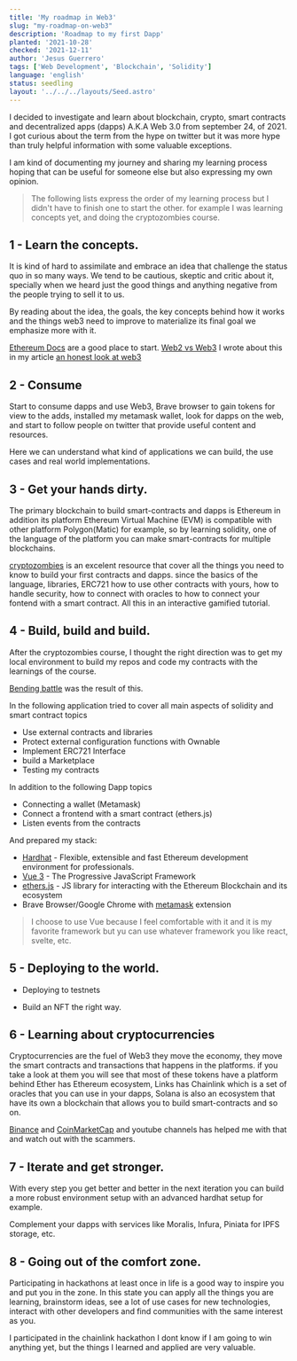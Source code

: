 ```yaml
---
title: 'My roadmap in Web3'
slug: "my-roadmap-on-web3"
description: 'Roadmap to my first Dapp'
planted: '2021-10-28'
checked: '2021-12-11'
author: 'Jesus Guerrero'
tags: ['Web Development', 'Blockchain', 'Solidity']
language: 'english'
status: seedling
layout: '../../../layouts/Seed.astro'
---
```


I decided to investigate and learn about blockchain, crypto, smart contracts and decentralized apps (dapps) A.K.A Web 3.0 from september 24, of 2021. I got curious about the term from the hype on twitter but it was more hype than truly helpful information with some valuable exceptions.

I am kind of documenting my journey and sharing my learning process hoping that can be useful for someone else but also expressing my own opinion.

> The following lists express the order of my learning process but I didn't have to finish one to start the other. for example I was learning concepts yet, and doing the cryptozombies course.

## 1 - Learn the concepts.
It is kind of hard to assimilate and embrace an idea that challenge the status quo in so many ways. We tend to be cautious, skeptic and critic about it, specially when we heard just the good things and anything negative from the people trying to sell it to us.

By reading about the idea, the goals, the key concepts behind how it works and the things web3 need to improve to materialize its final goal we emphasize more with it.

[Ethereum Docs](https://ethereum.org/en/developers/docs/) are a good place to start.
[Web2 vs Web3](https://ethereum.org/en/developers/docs/web2-vs-web3/)
I wrote about this in my article [an honest look at web3](https://dev.to/jesusantguerrero/web-3-0-for-mortals-3h04)

## 2 - Consume
Start to consume dapps and use Web3, Brave browser to gain tokens for view to the adds, installed my metamask wallet, look for dapps on the web, and start to follow people on twitter that provide useful content and resources.

Here we can understand what kind of applications we can build, the use cases and real world implementations.

## 3 - Get your hands dirty.
The primary blockchain to build smart-contracts and dapps is Ethereum in addition its platform Ethereum Virtual Machine (EVM) is compatible with other platform Polygon(Matic) for example, so by learning solidity, one of the language of the platform you can make smart-contracts for multiple blockchains.

[cryptozombies](https://cryptozombies.io/) is an excelent resource that cover all the things you need to know to build your first contracts and dapps. since the basics of the language, libraries, ERC721 how to use other contracts with yours, how to handle security, how to connect with oracles to how to connect your fontend with a smart contract. All this in an interactive gamified tutorial.

## 4 - Build, build and build.

After the cryptozombies course, I thought the right direction was to get my local environment to build my repos and code my contracts with the learnings of the course.

[Bending battle](https://github.com/jesusantguerrero/bending-battle) was the result of this.

In the following application tried to cover all main aspects of solidity and smart contract topics

- Use external contracts and libraries
- Protect external configuration functions with Ownable
- Implement ERC721 Interface
- build a Marketplace
- Testing my contracts

In addition to the following Dapp topics
- Connecting a wallet (Metamask)
- Connect a frontend with a smart contract (ethers.js)
- Listen events from the contracts

And prepared my stack:
- [Hardhat](https://hardhat.org/) - Flexible, extensible and fast Ethereum development environment for professionals.
- [Vue 3](https://v3.vuejs.org/) - The Progressive JavaScript Framework
- [ethers.js](https://docs.ethers.io/v5/) - JS library for interacting with the Ethereum Blockchain and its ecosystem
- Brave Browser/Google Chrome with [metamask](https://metamask.io/) extension

> I choose to use Vue because I feel comfortable with it and it is my favorite framework but yu can use whatever framework you like react, svelte, etc.

## 5 - Deploying to the world.
- Deploying to testnets

- Build an NFT the right way. 

## 6 - Learning about cryptocurrencies
Cryptocurrencies are the fuel of Web3 they move the economy, they move the smart contracts and transactions that happens in the platforms. if you take a look at them you will see that most of these tokens have a platform behind Ether has Ethereum ecosystem, Links has Chainlink which is a set of oracles that you can use in your dapps, Solana is also an ecosystem that have its own a blockchain that allows you to build smart-contracts and so on.

[Binance](https://binance.com/) and 
[CoinMarketCap](https://coinmarketcap.com/currencies) and youtube channels has helped me with that and watch out with the scammers.
 ## 7 - Iterate and get stronger.
With every step you get better and better in the next iteration you can build a more robust environment setup with an advanced hardhat setup for example.

Complement your dapps with services like Moralis, Infura, Piniata for IPFS storage, etc.

## 8 - Going out of the comfort zone. 
Participating in hackathons at least once in life is a good way to inspire you and put you in the zone. In this state you can apply all the things you are learning, brainstorm ideas, see a lot of use cases for new technologies, interact with other developers and find communities with the same interest as you.

I participated in the chainlink hackathon I dont know if I am going to win anything yet, but the things I learned and applied are very valuable.




